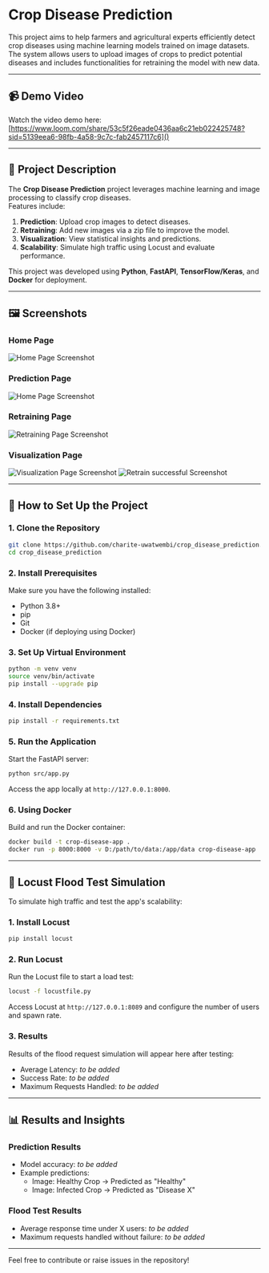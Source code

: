 

# Crop Disease Prediction

This project aims to help farmers and agricultural experts efficiently detect crop diseases using machine learning models trained on image datasets. The system allows users to upload images of crops to predict potential diseases and includes functionalities for retraining the model with new data.

---

## 📹 Demo Video
Watch the video demo here: [https://www.loom.com/share/53c5f26eade0436aa6c21eb022425748?sid=5139eea6-98fb-4a58-9c7c-fab2457117c6]()


---

## 📄 Project Description

The **Crop Disease Prediction** project leverages machine learning and image processing to classify crop diseases.  
Features include:
1. **Prediction**: Upload crop images to detect diseases.
2. **Retraining**: Add new images via a zip file to improve the model.
3. **Visualization**: View statistical insights and predictions.
4. **Scalability**: Simulate high traffic using Locust and evaluate performance.

This project was developed using **Python**, **FastAPI**, **TensorFlow/Keras**, and **Docker** for deployment.

---

## 🖼️ Screenshots

### **Home Page**

![Home Page Screenshot](/screenshots/home-phone.png)

### **Prediction Page**
![Home Page Screenshot](/screenshots/home-dec.png)

### **Retraining Page**
![Retraining Page Screenshot](/screenshots/retrain-dec.png)

### **Visualization Page**
![Visualization Page Screenshot](/screenshots/visualization.png)
![Retrain successful Screenshot](/screenshots/retrain.png)

---

## 🚀 How to Set Up the Project

### **1. Clone the Repository**
```bash
git clone https://github.com/charite-uwatwembi/crop_disease_prediction.git
cd crop_disease_prediction
```

### **2. Install Prerequisites**
Make sure you have the following installed:
- Python 3.8+
- pip
- Git
- Docker (if deploying using Docker)

### **3. Set Up Virtual Environment**
```bash
python -m venv venv
source venv/bin/activate
pip install --upgrade pip
```

### **4. Install Dependencies**
```bash
pip install -r requirements.txt
```

### **5. Run the Application**
Start the FastAPI server:
```bash
python src/app.py
```
Access the app locally at `http://127.0.0.1:8000`.

### **6. Using Docker**
Build and run the Docker container:
```bash
docker build -t crop-disease-app .
docker run -p 8000:8000 -v D:/path/to/data:/app/data crop-disease-app
```

---

## 🧪 Locust Flood Test Simulation

To simulate high traffic and test the app's scalability:

### **1. Install Locust**
```bash
pip install locust
```

### **2. Run Locust**
Run the Locust file to start a load test:
```bash
locust -f locustfile.py
```
Access Locust at `http://127.0.0.1:8089` and configure the number of users and spawn rate.

### **3. Results**
Results of the flood request simulation will appear here after testing:
- Average Latency: _to be added_
- Success Rate: _to be added_
- Maximum Requests Handled: _to be added_

---

## 📊 Results and Insights

### **Prediction Results**
- Model accuracy: _to be added_
- Example predictions:
  - Image: Healthy Crop → Predicted as "Healthy"
  - Image: Infected Crop → Predicted as "Disease X"

### **Flood Test Results**
- Average response time under X users: _to be added_
- Maximum requests handled without failure: _to be added_

---

Feel free to contribute or raise issues in the repository! 
